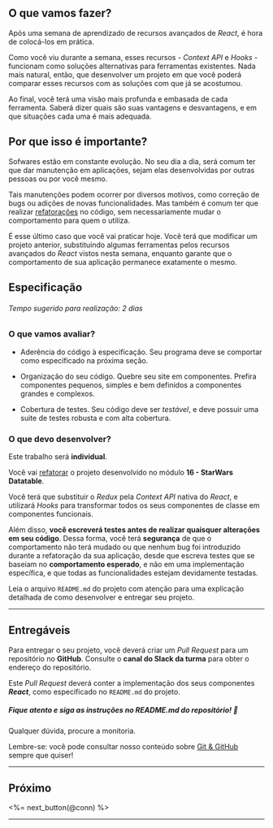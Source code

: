 ## O que vamos fazer?

Após uma semana de aprendizado de recursos avançados de *React*, é hora de colocá-los em prática.

Como você viu durante a semana, esses recursos - _Context API_ e *Hooks* - funcionam como soluções alternativas para ferramentas existentes. Nada mais natural, então, que desenvolver um projeto em que você poderá comparar esses recursos com as soluções com que já se acostumou.

Ao final, você terá uma visão mais profunda e embasada de cada ferramenta. Saberá dizer quais são suas vantagens e desvantagens, e em que situações cada uma é mais adequada.

## Por que isso é importante?

Sofwares estão em constante evolução. No seu dia a dia, será comum ter que dar manutenção em aplicações, sejam elas desenvolvidas por outras pessoas ou por você mesmo.

Tais manutenções podem ocorrer por diversos motivos, como correção de bugs ou adições de novas funcionalidades. Mas também é comum ter que realizar [refatorações](/real-life-engineer/glossary/#refatoracao) no código, sem necessariamente mudar o comportamento para quem o utiliza.

É esse último caso que você vai praticar hoje. Você terá que modificar um projeto anterior, substituindo algumas ferramentas pelos recursos avançados do *React* vistos nesta semana, enquanto garante que o comportamento de sua aplicação permanece exatamente o mesmo.

## Especificação

###### Tempo sugerido para realização: 2 dias

### O que vamos avaliar?

* Aderência do código à especificação. Seu programa deve se comportar como especificado na próxima seção.

* Organização do seu código. Quebre seu site em componentes. Prefira componentes pequenos, simples e bem definidos a componentes grandes e complexos.

* Cobertura de testes. Seu código deve ser *testável*, e deve possuir uma suite de testes robusta e com alta cobertura.

### O que devo desenvolver?

Este trabalho será **individual**.

Você vai [refatorar](/real-life-engineer/glossary/#refatoracao) o projeto desenvolvido no módulo **16 - StarWars Datatable**.

Você terá que substituir o *Redux* pela _Context API_ nativa do *React*, e utilizará *Hooks* para transformar todos os seus componentes de classe em componentes funcionais.

Além disso, **você escreverá testes antes de realizar quaisquer alterações em seu código**. Dessa forma, você terá **segurança** de que o comportamento não terá mudado ou que nenhum bug foi introduzido durante a refatoração da sua aplicação, desde que escreva testes que se baseiam no **comportamento esperado**, e não em uma implementação específica, e que todas as funcionalidades estejam devidamente testadas.

Leia o arquivo `README.md` do projeto com atenção para uma explicação detalhada de como desenvolver e entregar seu projeto.

---

## Entregáveis

Para entregar o seu projeto, você deverá criar um _Pull Request_ para um repositório no **GitHub**. Consulte o **canal do Slack da turma** para obter o endereço do repositório.

Este _Pull Request_ deverá conter a implementação dos seus componentes ***React***, como especificado no `README.md` do projeto.

##### Fique atento e siga as instruções no README.md do repositório! 🥺

Qualquer dúvida, procure a monitoria.

Lembre-se: você pode consultar nosso conteúdo sobre [Git & GitHub](/fundamentals/git) sempre que quiser!

---

## Próximo

<%= next_button(@conn) %>

---
